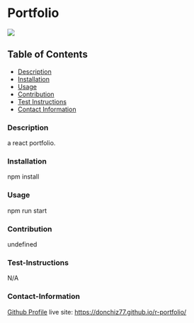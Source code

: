# Portfolio
  
<a href="https://img.shields.io/badge/License-M-brightgreen"><img src="https://img.shields.io/badge/License-M-brightgreen"></a>
## Table of Contents
- [Description](#description)
- [Installation](#installation)
- [Usage](#usage)
- [Contribution](#contribution)
- [Test Instructions](#test-instructions)
- [Contact Information](#contact-information)
### Description
a react portfolio.
### Installation
npm install
### Usage
npm run start
### Contribution
undefined
### Test-Instructions
N/A
### Contact-Information
[Github Profile](https://github.com/donchiz)
live site: https://donchiz77.github.io/r-portfolio/